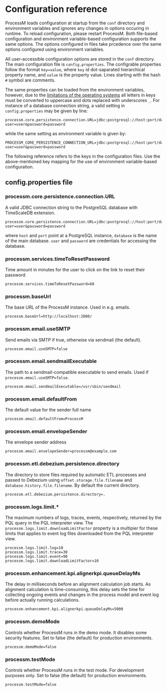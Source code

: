 # Configuration reference

ProcessM loads configuration at startup from the `conf` directory and environment variables and ignores any changes
in options occuring in runtime. To reload configuration, please restart ProcessM. Both file-based configuration and
environment variable-based configuration supports the same options. The options configured in files take prcedence
over the same options configured using environment variables.

All user-accessible configuration options are stored in the `conf` directory. The main configuration file is
`config.properties`. The configrable properties follow the format `key=value`, where `key` id dot-saparated hierarchical
property name, and `value` is the property value. Lines starting with the hash `#` symbol are comments.

The same properties can be loaded from the environment variables, however, due to the
[limitations of the operating systems](https://pubs.opengroup.org/onlinepubs/9799919799/basedefs/V1_chap08.html#tag_08)
all letters in keys must be converted to uppercase and dots replaced with underscores `_`. For instance of a database
connection string, a valid setting in `config.properties` may be given by line:

```properties
processm.core.persistence.connection.URL=jdbc:postgresql://host:port/database?user=user&password=password
```

while the same setting as environment variable is given by:

```properties
PROCESSM_CORE_PERSISTENCE_CONNECTION_URL=jdbc:postgresql://host:port/database?user=user&password=password
```

The following reference refers to the keys in the configuration files. Use the above-mentioned key mapping for the use
of environment variable-based configuration.

## config.properties file

### processm.core.persistence.connection.URL

A valid JDBC connection string to the PostgreSQL database with TimeScaleDB extension.

```properties
processm.core.persistence.connection.URL=jdbc:postgresql://host:port/database?user=user&password=password
```

where `host` and `port` point at a PostgreSQL instance, `database` is the name of the main database. `user` and
`password` are credentials for accessing the database.

### processm.services.timeToResetPassword

Time amount in minutes for the user to click on the link to reset their password

```properties
processm.services.timeToResetPassword=60
```

### processm.baseUrl

The base URL of the ProcessM instance. Used in e.g. emails.

```properties
processm.baseUrl=http://localhost:2080/
```

### processm.email.useSMTP

Send emails via SMTP if true, otherwise via sendmail (the default).

```properties
processm.email.useSMTP=false
```

### processm.email.sendmailExecutable

The path to a sendmail-compatible executable to send emails. Used if `processm.email.useSMTP=false`.

```properties
processm.email.sendmailExecutable=/usr/sbin/sendmail
```

### processm.email.defaultFrom

The default value for the sender full name

```properties
processm.email.defaultFrom=ProcessM
```

### processm.email.envelopeSender

The envelope sender address

```properties
processm.email.envelopeSender=processm@example.com
```

### processm.etl.debezium.persistence.directory

The directory to store files required by automatic ETL processes and passed to Debezium using
`offset.storage.file.filename` and `database.history.file.filename`. By default the current directory.

```properties
processm.etl.debezium.persistence.directory=.
```

### processm.logs.limit.*

The maximum numbers of logs, traces, events, respectively, returned by the PQL query in the PQL interpreter view. The
`processm.logs.limit.downloadLimitFactor` property is a multipier for these limits that applies to event log files
downloaded from the PQL interpreter view.

```properties
processm.logs.limit.log=10
processm.logs.limit.trace=30
processm.logs.limit.event=90
processm.logs.limit.downloadLimitFactor=10
```

### processm.enhancement.kpi.alignerkpi.queueDelayMs

The delay in milliseconds before an alignment calculation job starts. As alignment calculation is time-consuming,
this delay sets the time for collecting ongoing events and changes in the process model and event log before actually
running calculations.

```properties
processm.enhancement.kpi.alignerkpi.queueDelayMs=5000
```

### processm.demoMode

Controls whether ProcessM runs in the demo mode. It disables some security features. Set to false (the default) for
production environments.

```properties
processm.demoMode=false
```

### processm.testMode

Controls whether ProcessM runs in the test mode. For development purposes only. Set to false (the default) for
production environments.

```properties
processm.testMode=false
```

